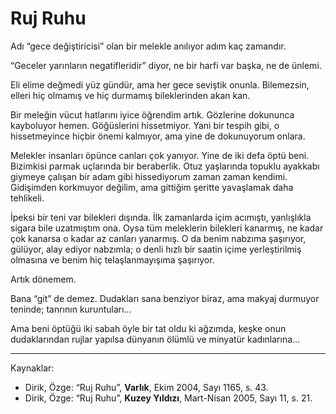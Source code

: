 # Ruj Ruhu

Adı “gece değiştiricisi” olan bir melekle anılıyor adım kaç zamandır.

“Geceler yarınların negatifleridir” diyor, ne bir harfi var başka, ne de ünlemi.

Eli elime değmedi yüz gündür, ama her gece seviştik onunla. Bilemezsin, elleri hiç olmamış ve hiç durmamış bileklerinden akan kan.

Bir meleğin vücut hatlarını iyice öğrendim artık. Gözlerine dokununca kayboluyor hemen. Göğüslerini hissetmiyor. Yani bir tespih gibi, o hissetmeyince hiçbir önemi kalmıyor, ama yine de dokunuyorum onlara.

Melekler insanları öpünce canları çok yanıyor. Yine de iki defa öptü beni. Bizimkisi parmak uçlarında bir beraberlik. Otuz yaşlarında topuklu ayakkabı giymeye çalışan bir adam gibi hissediyorum zaman zaman kendimi. Gidişimden korkmuyor değilim, ama gittiğim şeritte yavaşlamak daha tehlikeli.

İpeksi bir teni var bilekleri dışında. İlk zamanlarda içim acımıştı, yanlışlıkla sigara bile uzatmıştım ona. Oysa tüm meleklerin bilekleri kanarmış, ne kadar çok kanarsa o kadar az canları yanarmış. O da benim nabzıma şaşırıyor, gülüyor, alay ediyor nabzımla; o denli hızlı bir saatin içime yerleştirilmiş olmasına ve benim hiç telaşlanmayışıma şaşırıyor.

Artık dönemem.

Bana “git” de demez. Dudakları sana benziyor biraz, ama makyaj durmuyor teninde; tanrının kuruntuları...

Ama beni öptüğü iki sabah öyle bir tat oldu ki ağzımda, keşke onun dudaklarından rujlar yapılsa dünyanın ölümlü ve minyatür kadınlarına...

---
Kaynaklar:

- Dirik, Özge: “Ruj Ruhu”, **Varlık**, Ekim 2004, Sayı 1165, s. 43.
- Dirik, Özge: “Ruj Ruhu”, **Kuzey Yıldızı**, Mart-Nisan 2005, Sayı 11, s. 21.
